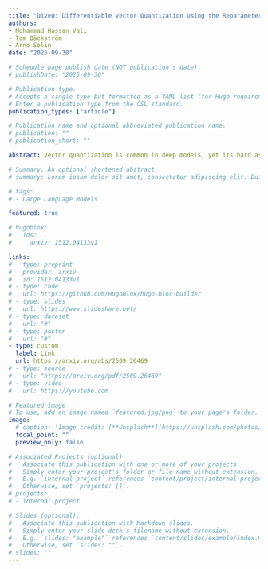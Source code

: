 ```yaml
---
title: "DiVeQ: Differentiable Vector Quantization Using the Reparameterization Trick"
authors:
- Mohammad Hassan Vali
- Tom Bäckström
- Arno Solin
date: "2025-09-30"

# Schedule page publish date (NOT publication's date).
# publishDate: "2025-09-30"

# Publication type.
# Accepts a single type but formatted as a YAML list (for Hugo requirements).
# Enter a publication type from the CSL standard.
publication_types: ["article"]

# Publication name and optional abbreviated publication name.
# publication: ""
# publication_short: ""

abstract: Vector quantization is common in deep models, yet its hard assignments block gradients and hinder end-to-end training. We propose DiVeQ, which treats quantization as adding an error vector that mimics the quantization distortion, keeping the forward pass hard while letting gradients flow. We also present a space-filling variant (SF-DiVeQ) that assigns to a curve constructed by the lines connecting codewords, resulting in less quantization error and full codebook usage. Both methods train end-to-end without requiring auxiliary losses or temperature schedules. On VQ-VAE compression and VQGAN generation across various data sets, they improve reconstruction and sample quality over alternative quantization approaches.

# Summary. An optional shortened abstract.
# summary: Lorem ipsum dolor sit amet, consectetur adipiscing elit. Duis posuere tellus ac convallis placerat. Proin tincidunt magna sed ex sollicitudin condimentum.

# tags:
# - Large Language Models

featured: true

# hugoblox:
#   ids:
#     arxiv: 1512.04133v1

links:
# - type: preprint
#   provider: arxiv
#   id: 1512.04133v1
# - type: code
#   url: https://github.com/HugoBlox/hugo-blox-builder
# - type: slides
#   url: https://www.slideshare.net/
# - type: dataset
#   url: "#"
# - type: poster
#   url: "#"
- type: custom
  label: Link
  url: https://arxiv.org/abs/2509.26469
# - type: source
#   url: "https://arxiv.org/pdf/2509.26469"
# - type: video
#   url: https://youtube.com

# Featured image
# To use, add an image named `featured.jpg/png` to your page's folder. 
image:
  # caption: 'Image credit: [**Unsplash**](https://unsplash.com/photos/s9CC2SKySJM)'
  focal_point: ""
  preview_only: false

# Associated Projects (optional).
#   Associate this publication with one or more of your projects.
#   Simply enter your project's folder or file name without extension.
#   E.g. `internal-project` references `content/project/internal-project/index.md`.
#   Otherwise, set `projects: []`.
# projects:
# - internal-project

# Slides (optional).
#   Associate this publication with Markdown slides.
#   Simply enter your slide deck's filename without extension.
#   E.g. `slides: "example"` references `content/slides/example/index.md`.
#   Otherwise, set `slides: ""`.
# slides: ""
---
```


<!-- This work is driven by the results in my [previous paper](/publications/conference-paper/) on LLMs. -->

<!-- > [!NOTE]
> Create your slides in Markdown - click the *Slides* button to check out the example. -->

<!-- Add the publication's **full text** or **supplementary notes** here. You can use rich formatting such as including [code, math, and images](https://docs.hugoblox.com/content/writing-markdown-latex/). -->
